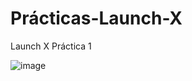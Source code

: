 # Prácticas-Launch-X

Launch X 
Práctica 1

![image](https://user-images.githubusercontent.com/96457266/194163569-73088051-cc99-4f9c-a2ae-f489e710ea37.png)
